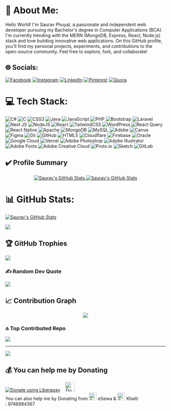 # 💫 About Me:
Hello World! I'm Saurav Phuyal, a passionate and independent web developer pursuing my Bachelor's degree in Computer Applications (BCA). I'm currently trending with the MERN (MongoDB, Express, React, Node.js) stack and love building innovative web applications. On this GitHub profile, you'll find my personal projects, experiments, and contributions to the open-source community. Feel free to explore, fork, and collaborate!


## 🌐 Socials:
[![Facebook](https://img.shields.io/badge/Facebook-%231877F2.svg?logo=Facebook&logoColor=white)](https://facebook.com/sauravphuyal.com.np) [![Instagram](https://img.shields.io/badge/Instagram-%23E4405F.svg?logo=Instagram&logoColor=white)](https://instagram.com/sauravphuyal.com.np/) [![LinkedIn](https://img.shields.io/badge/LinkedIn-%230077B5.svg?logo=linkedin&logoColor=white)](https://linkedin.com/in/sauravphuyal) [![Pinterest](https://img.shields.io/badge/Pinterest-%23E60023.svg?logo=Pinterest&logoColor=white)](https://pinterest.com/codewithsauravphuyal) [![Quora](https://img.shields.io/badge/Quora-%23B92B27.svg?logo=Quora&logoColor=white)](https://quora.com/profile/Saurav-Phuyal-8) 

# 💻 Tech Stack:
![C#](https://img.shields.io/badge/c%23-%23239120.svg?style=for-the-badge&logo=csharp&logoColor=white) ![C](https://img.shields.io/badge/c-%2300599C.svg?style=for-the-badge&logo=c&logoColor=white) ![CSS3](https://img.shields.io/badge/css3-%231572B6.svg?style=for-the-badge&logo=css3&logoColor=white) ![Java](https://img.shields.io/badge/java-%23ED8B00.svg?style=for-the-badge&logo=openjdk&logoColor=white) ![JavaScript](https://img.shields.io/badge/javascript-%23323330.svg?style=for-the-badge&logo=javascript&logoColor=%23F7DF1E) ![PHP](https://img.shields.io/badge/php-%23777BB4.svg?style=for-the-badge&logo=php&logoColor=white) ![Bootstrap](https://img.shields.io/badge/bootstrap-%238511FA.svg?style=for-the-badge&logo=bootstrap&logoColor=white) ![Laravel](https://img.shields.io/badge/laravel-%23FF2D20.svg?style=for-the-badge&logo=laravel&logoColor=white) ![Next JS](https://img.shields.io/badge/Next-black?style=for-the-badge&logo=next.js&logoColor=white) ![NodeJS](https://img.shields.io/badge/node.js-6DA55F?style=for-the-badge&logo=node.js&logoColor=white) ![React](https://img.shields.io/badge/react-%2320232a.svg?style=for-the-badge&logo=react&logoColor=%2361DAFB) ![TailwindCSS](https://img.shields.io/badge/tailwindcss-%2338B2AC.svg?style=for-the-badge&logo=tailwind-css&logoColor=white) ![WordPress](https://img.shields.io/badge/WordPress-%23117AC9.svg?style=for-the-badge&logo=WordPress&logoColor=white) ![React Query](https://img.shields.io/badge/-React%20Query-FF4154?style=for-the-badge&logo=react%20query&logoColor=white) ![React Native](https://img.shields.io/badge/react_native-%2320232a.svg?style=for-the-badge&logo=react&logoColor=%2361DAFB) ![Apache](https://img.shields.io/badge/apache-%23D42029.svg?style=for-the-badge&logo=apache&logoColor=white) ![MongoDB](https://img.shields.io/badge/MongoDB-%234ea94b.svg?style=for-the-badge&logo=mongodb&logoColor=white) ![MySQL](https://img.shields.io/badge/mysql-4479A1.svg?style=for-the-badge&logo=mysql&logoColor=white) ![Adobe](https://img.shields.io/badge/adobe-%23FF0000.svg?style=for-the-badge&logo=adobe&logoColor=white) ![Canva](https://img.shields.io/badge/Canva-%2300C4CC.svg?style=for-the-badge&logo=Canva&logoColor=white) ![Figma](https://img.shields.io/badge/figma-%23F24E1E.svg?style=for-the-badge&logo=figma&logoColor=white) ![Git](https://img.shields.io/badge/git-%23F05033.svg?style=for-the-badge&logo=git&logoColor=white) ![GitHub](https://img.shields.io/badge/github-%23121011.svg?style=for-the-badge&logo=github&logoColor=white) ![HTML5](https://img.shields.io/badge/html5-%23E34F26.svg?style=for-the-badge&logo=html5&logoColor=white) ![Cloudflare](https://img.shields.io/badge/Cloudflare-F38020?style=for-the-badge&logo=Cloudflare&logoColor=white) ![Firebase](https://img.shields.io/badge/firebase-%23039BE5.svg?style=for-the-badge&logo=firebase) ![Oracle](https://img.shields.io/badge/Oracle-F80000?style=for-the-badge&logo=oracle&logoColor=white) ![Google Cloud](https://img.shields.io/badge/GoogleCloud-%234285F4.svg?style=for-the-badge&logo=google-cloud&logoColor=white) ![Vercel](https://img.shields.io/badge/vercel-%23000000.svg?style=for-the-badge&logo=vercel&logoColor=white) ![Adobe Photoshop](https://img.shields.io/badge/adobe%20photoshop-%2331A8FF.svg?style=for-the-badge&logo=adobe%20photoshop&logoColor=white) ![Adobe Illustrator](https://img.shields.io/badge/adobe%20illustrator-%23FF9A00.svg?style=for-the-badge&logo=adobe%20illustrator&logoColor=white) ![Adobe Fonts](https://img.shields.io/badge/Adobe%20Fonts-000B1D.svg?style=for-the-badge&logo=Adobe%20Fonts&logoColor=white) ![Adobe Creative Cloud](https://img.shields.io/badge/Adobe%20Creative%20Cloud-DA1F26.svg?style=for-the-badge&logo=Adobe%20Creative%20Cloud&logoColor=white) ![Proto.io](https://img.shields.io/badge/Proto.io-161637?style=for-the-badge&logo=proto.io&logoColor=00e5ff) ![Sketch](https://img.shields.io/badge/Sketch-FFB387?style=for-the-badge&logo=sketch&logoColor=black) ![GitLab](https://img.shields.io/badge/gitlab-%23181717.svg?style=for-the-badge&logo=gitlab&logoColor=white)

## ✔️ Profile Summary
<p align="center">
 <a href="https://github.com/codewithsauravphuyal">
   <img align="center" src="https://github-readme-stats.vercel.app/api?username=codewithsauravphuyal&show_icons=true&include_all_commits=true&hide=contribs&count_private=true&theme=cobalt&line_height=48" alt="Saurav's GitHub Stats"/>
 </a>
 <a href="https://github.com/codewithsauravphuyal">
   <img align="center" src="https://github-readme-stats.vercel.app/api/top-langs/?username=codewithsauravphuyal&show_icons=true&langs_count=5&hide_border=false&theme=gruvbox" alt="Saurav's GitHub Stats"/>
 </a>
</p>

# 📊 GitHub Stats:
 <a href="https://github.com/codewithsauravphuyal">
   <img align="center" src="https://github-profile-summary-cards.vercel.app/api/cards/profile-details?username=codewithsauravphuyal&theme=dark&hide" alt="Saurav's GitHub Stats" />
 </a>
 <br/>

![](https://github-readme-streak-stats.herokuapp.com/?user=codewithsauravphuyal&theme=dark&hide_border=false)

## 🏆 GitHub Trophies
![](https://github-profile-trophy.vercel.app/?username=codewithsauravphuyal&theme=radical&no-frame=false&no-bg=false&margin-w=4)

### ✍️ Random Dev Quote
![](https://quotes-github-readme.vercel.app/api?type=horizontal&theme=radical)

## 📈 Contribution Graph
<p align="center">
 <a href="https://github.com/codewithsauravphuyal">
   <img align="center" src="https://github-readme-activity-graph.vercel.app/graph?username=codewithsauravphuyal&theme=github-compact" />
 </a>
</p>

### 🔝 Top Contributed Repo
![](https://github-contributor-stats.vercel.app/api?username=codewithsauravphuyal&limit=5&theme=dark&combine_all_yearly_contributions=true)

---
[![](https://visitcount.itsvg.in/api?id=codewithsauravphuyal&icon=0&color=0)](https://visitcount.itsvg.in)

  ## 💰 You can help me by Donating
  <a href="https://liberapay.com/codewithsauravphuyal/donate"><img alt="Donate using Liberapay" src="https://liberapay.com/assets/widgets/donate.svg"></a>
  &nbsp;&nbsp;
<a href="https://www.paypal.com/donate/?hosted_button_id=L88FFXRTXS2ZY" target='_blank'>
 <img src="https://www.paypalobjects.com/paypal-ui/logos/svg/paypal-color.svg" alt="Donate with PayPal" style="height: 30px" />
</a>
<br>
You can also help me by Donating from <img src="https://play-lh.googleusercontent.com/MRzMmiJAe0-xaEkDKB0MKwv1a3kjDieSfNuaIlRo750_EgqxjRFWKKF7xQyRSb4O95Y=w240-h480-rw" aria-hidden="true" alt="Donate with eSewa" itemprop="image" data-atf="false" data-iml="1792" style="height: 24px"> eSewa &  <img src="https://play-lh.googleusercontent.com/Xh_OlrdkF1UnGCnMN__4z-yXffBAEl0eUDeVDPr4UthOERV4Fll9S-TozSfnlXDFzw=w240-h480-rw" aria-hidden="true" alt="Donate with Khalti" itemprop="image" data-atf="false" data-iml="1792" style="height: 24px"> Khalti
 :&nbsp;9746984367
